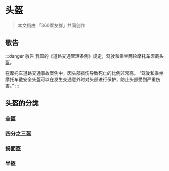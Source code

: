 # 头盔

> 本文档由 「360摩友群」共同创作

## 敬告
:::danger 敬告
我国的《道路交通管理条例》规定，驾驶和乘坐两轮摩托车须戴头盔。

在摩托车道路交通事故案例中，因头部损伤导致死亡的比例非常高。
“驾驶和乘坐摩托车戴安全头盔可以在发生交通意外时对头部进行保护，防止头部受到严重伤害。”
:::

## 头盔的分类

### 全盔

### 四分之三盔

### 揭面盔

### 半盔